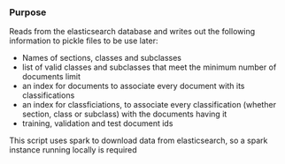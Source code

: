 ### Purpose

Reads from the elasticsearch database and writes out the following information to pickle files to be use later:
 
 - Names of sections, classes and subclasses
 - list of valid classes and subclasses that meet the minimum number of documents limit
 - an index for documents to associate every document with its classifications
 - an index for classficiations, to associate every classification (whether section, class or subclass) with the documents having it
 - training, validation and test document ids
 
 This script uses spark to download data from elasticsearch, so a spark instance running locally is required